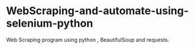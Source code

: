 # WebScraping-and-automate-using-selenium-python
Web Scraping program using python , BeautifulSoup  and requests.
